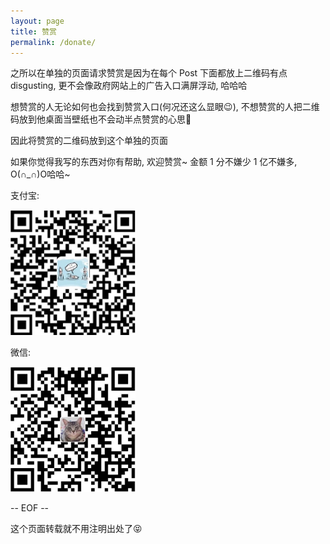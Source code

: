 ```yaml
---
layout: page
title: 赞赏
permalink: /donate/
---
```


之所以在单独的页面请求赞赏是因为在每个 Post 下面都放上二维码有点 disgusting, 更不会像政府网站上的广告入口满屏浮动, 哈哈哈

想赞赏的人无论如何也会找到赞赏入口(何况还这么显眼😉), 不想赞赏的人把二维码放到他桌面当壁纸也不会动半点赞赏的心思🙂

因此将赞赏的二维码放到这个单独的页面

如果你觉得我写的东西对你有帮助, 欢迎赞赏~ 金额 1 分不嫌少 1 亿不嫌多, O(∩_∩)O哈哈~

支付宝: 
<style>
.donate img {
    width: 200px!important;
    max-width: 95%!important;
    border: none!important;
}
</style>
<div class="donate">
    <img src="/static/img/others/alipay.jpeg" alt="支付宝赞赏"/>
</div>

微信: 
<div class="donate">
    <img src="/static/img/others/wechatpay.jpeg" alt="微信赞赏"/>
</div>


-- EOF --

这个页面转载就不用注明出处了😝
